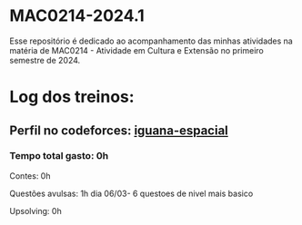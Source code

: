 # MAC0214-2024.1
Esse repositório é dedicado ao acompanhamento das minhas atividades na matéria de MAC0214 - Atividade em Cultura e Extensão no primeiro semestre de 2024.

# Log dos treinos:

## Perfil no codeforces: [iguana-espacial](https://codeforces.com/profile/Iguana-espacial)

### Tempo total gasto: 0h

Contes: 0h

Questões avulsas: 1h
dia 06/03- 6 questoes de nivel mais basico

Upsolving: 0h
